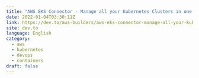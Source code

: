 ```yaml
---
title: "AWS EKS Connector - Manage all your Kubernetes Clusters in one place"
date: 2022-01-04T03:30:11Z
link: https://dev.to/aws-builders/aws-eks-connector-manage-all-your-kubernetes-clusters-in-one-place-56g8?utm_medium=RSS&utm_source=news.12bit.vn
site: dev.to
language: English
category:
  - aws
  - kubernetes
  - devops
  - containers
draft: false
---
```

